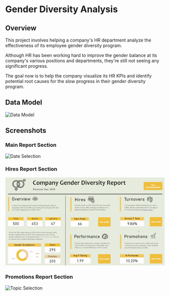 # Gender Diversity Analysis

## Overview
This project involves helping a company's HR department analyze the effectiveness of its employee gender diversity program.  

Although HR has been working hard to improve the gender balance at its company's various positions and departments, they're still not seeing any significant progress. 

The goal now is to help the company visualize its HR KPIs and identify potential root causes for the slow progress in their gender diversity program.

## Data Model
<img width="620" alt="Data Model" src="">

## Screenshots

### Main Report Section
![Date Selection]()

### Hires Report Section
![Hires Report Section](https://raw.githubusercontent.com/adamyangyang/gender-diversity-analysis/main/dashboard-report/gifs/hires-report.gif)

### Promotions Report Section
![Topic Selection]()
